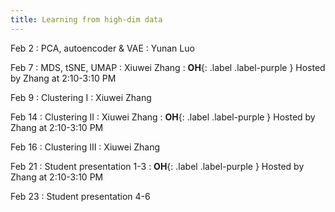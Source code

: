 ```yaml
---
title: Learning from high-dim data
---
```


Feb 2
: PCA, autoencoder & VAE
    : Yunan Luo

Feb 7
: MDS, tSNE, UMAP
    : Xiuwei Zhang
: **OH**{: .label .label-purple } Hosted by Zhang at 2:10-3:10 PM

Feb 9
: Clustering I
    : Xiuwei Zhang

Feb 14
: Clustering II
    : Xiuwei Zhang
: **OH**{: .label .label-purple } Hosted by Zhang at 2:10-3:10 PM

Feb 16
: Clustering III
    : Xiuwei Zhang

Feb 21
: Student presentation 1-3
: **OH**{: .label .label-purple } Hosted by Zhang at 2:10-3:10 PM

Feb 23
: Student presentation 4-6